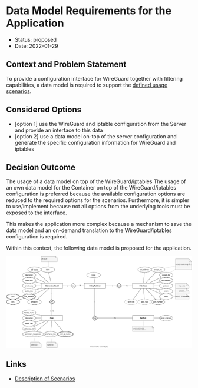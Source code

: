# Data Model Requirements for the Application

* Status: proposed
* Date: 2022-01-29

## Context and Problem Statement

To provide a configuration interface for WireGuard together with filtering capabilities, a data model is required to support the [defined usage scenarios](../scenarios.md).

## Considered Options

* [option 1] use the WireGuard and iptable configuration from the Server and provide an interface to this data
* [option 2] use a data model on-top of the server configuration and generate the specific configuration information for WireGuard and iptables

## Decision Outcome

The usage of a data model on top of the WireGuard/iptables The usage of an own data model for the Container on top of the WireGuard/iptables configuration is preferred because the available configuration options are reduced to the required options for the scenarios. Furthermore, it is simpler to use/implement because not all options from the underlying tools must be exposed to the interface.

This makes the application more complex because a mechanism to save the data model and an on-demand translation to the WireGuard/iptables configuration is required.

Within this context, the following data model is proposed for the application.

![Data Model](0001-data-model/model.drawio.svg)

## Links <!-- optional -->

* [Description of Scenarios](../scenarios/README.md)
